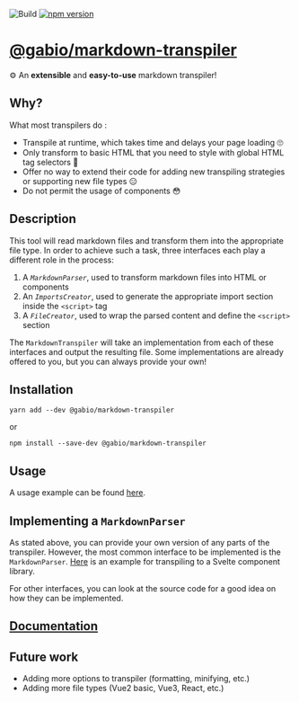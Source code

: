![Build](https://github.com/vigenere23/gabio-markdown-transpiler/workflows/Build/badge.svg)
[![npm version](https://badge.fury.io/js/%40gabio%2Fmarkdown-transpiler.svg)](https://badge.fury.io/js/%40gabio%2Fmarkdown-transpiler)

# [@gabio/markdown-transpiler](https://www.npmjs.com/package/@gabio/markdown-transpiler)

⚙️ An **extensible** and **easy-to-use** markdown transpiler!

## Why?

What most transpilers do :

- Transpile at runtime, which takes time and delays your page loading 🙄
- Only transform to basic HTML that you need to style with global HTML tag selectors 🤮
- Offer no way to extend their code for adding new transpiling strategies or supporting new file types 😑
- Do not permit the usage of components 😳

## Description

This tool will read markdown files and transform them into the appropriate file type. In order to achieve such a task, three interfaces each play a different role in the process:

1. A _`MarkdownParser`_, used to transform markdown files into HTML or components
2. An _`ImportsCreator`_, used to generate the appropriate import section inside the `<script>` tag
3. A _`FileCreator`_, used to wrap the parsed content and define the `<script>` section

The `MarkdownTranspiler` will take an implementation from each of these interfaces and output the resulting file. Some implementations are already offered to you, but you can always provide your own!

## Installation

```
yarn add --dev @gabio/markdown-transpiler
```

or

```
npm install --save-dev @gabio/markdown-transpiler
```

## Usage

A usage example can be found [here](https://github.com/vigenere23/gabio-markdown-transpiler/tree/master/example).

## Implementing a `MarkdownParser`

As stated above, you can provide your own version of any parts of the transpiler. However, the most common interface to be implemented is the `MarkdownParser`. [Here](https://github.com/vigenere23/gabio-design-svelte/blob/main/src/lib/markdown.ts) is an example for transpiling to a Svelte component library.

For other interfaces, you can look at the source code for a good idea on how they can be implemented.

## [Documentation](https://vigenere23.github.io/gabio-markdown-transpiler/globals.html)

## Future work

- Adding more options to transpiler (formatting, minifying, etc.)
- Adding more file types (Vue2 basic, Vue3, React, etc.)
